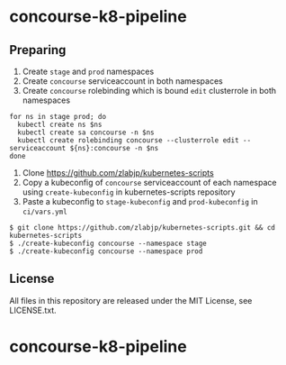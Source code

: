 
# concourse-k8-pipeline
## Preparing

1. Create `stage` and `prod` namespaces
1. Create `concourse` serviceaccount in both namespaces
1. Create `concourse` rolebinding which is bound `edit` clusterrole in both namespaces

```
for ns in stage prod; do
  kubectl create ns $ns
  kubectl create sa concourse -n $ns
  kubectl create rolebinding concourse --clusterrole edit --serviceaccount ${ns}:concourse -n $ns
done
```

1. Clone https://github.com/zlabjp/kubernetes-scripts
1. Copy a kubeconfig of `concourse` serviceaccount of each namespace using `create-kubeconfig` in kubernetes-scripts repository
1. Paste a kubeconfig to `stage-kubeconfig` and `prod-kubeconfig` in `ci/vars.yml`

```
$ git clone https://github.com/zlabjp/kubernetes-scripts.git && cd kubernetes-scripts
$ ./create-kubeconfig concourse --namespace stage
$ ./create-kubeconfig concourse --namespace prod
```

## License

All files in this repository are released under the MIT License, see LICENSE.txt.
# concourse-k8-pipeline
